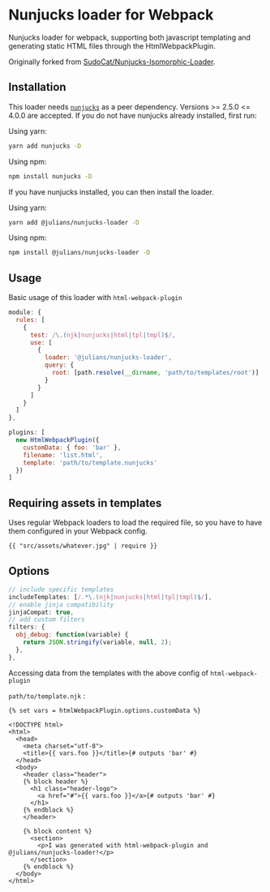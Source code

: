 # Nunjucks loader for Webpack

Nunjucks loader for webpack, supporting both javascript templating and generating static HTML files through the HtmlWebpackPlugin.

Originally forked from [SudoCat/Nunjucks-Isomorphic-Loader](https://github.com/SudoCat/Nunjucks-Isomorphic-Loader).

## Installation

This loader needs [`nunjucks`](https://www.npmjs.com/package/nunjucks) as a peer dependency. Versions >= 2.5.0 <= 4.0.0 are accepted. If you do not have nunjucks already installed, first run:

Using yarn:

```bash
yarn add nunjucks -D
```

Using npm:

```bash
npm install nunjucks -D
```

If you have nunjucks installed, you can then install the loader.

Using yarn:

```bash
yarn add @julians/nunjucks-loader -D
```

Using npm:

```bash
npm install @julians/nunjucks-loader -D
```

## Usage

Basic usage of this loader with `html-webpack-plugin`

```js
module: {
  rules: [
    {
      test: /\.(njk|nunjucks|html|tpl|tmpl)$/,
      use: [
        {
          loader: '@julians/nunjucks-loader',
          query: {
            root: [path.resolve(__dirname, 'path/to/templates/root')]
          }
        }
      ]
    }
  ]
},

plugins: [
  new HtmlWebpackPlugin({
    customData: { foo: 'bar' },
    filename: 'list.html',
    template: 'path/to/template.nunjucks'
  })
]
```

## Requiring assets in templates

Uses regular Webpack loaders to load the required file, so you have to have them configured in your Webpack config.

```nunjucks
{{ "src/assets/whatever.jpg" | require }}
```

## Options

```js
// include specific templates
includeTemplates: [/.*\.(njk|nunjucks|html|tpl|tmpl)$/],
// enable jinja compatibility
jinjaCompat: true,
// add custom filters
filters: {
  obj_debug: function(variable) {
    return JSON.stringify(variable, null, 2);
  },
},
```

Accessing data from the templates with the above config of `html-webpack-plugin`

`path/to/template.njk` :

```nunjucks
{% set vars = htmlWebpackPlugin.options.customData %}

<!DOCTYPE html>
<html>
  <head>
    <meta charset="utf-8">
    <title>{{ vars.foo }}</title>{# outputs 'bar' #}
  </head>
  <body>
    <header class="header">
    {% block header %}
      <h1 class="header-logo">
        <a href="#">{{ vars.foo }}</a>{# outputs 'bar' #}
      </h1>
    {% endblock %}
    </header>

    {% block content %}
      <section>
        <p>I was generated with html-webpack-plugin and @julians/nunjucks-loader!</p>
      </section>
    {% endblock %}
  </body>
</html>
```
